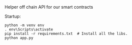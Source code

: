 Helper off chain API for our smart contracts 

Startup:

```
python -m venv env
. env\Scripts\activate
pip install -r requirements.txt  # Install all the libs.
python app.py
```
